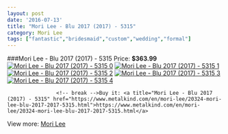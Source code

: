 ```yaml
---
layout: post
date: '2016-07-13'
title: "Mori Lee - Blu 2017 (2017) - 5315"
category: Mori Lee
tags: ["fantastic","bridesmaid","custom","wedding","formal"]
---
```

###Mori Lee - Blu 2017 (2017) - 5315
Price: **$363.99**
<a href="https://www.metalkind.com/en/mori-lee/20324-mori-lee-blu-2017-2017-5315.html"><img src="http://img.metalkind.com/84978-thickbox_default/mori-lee-blu-2017-2017-5315.jpg" alt="Mori Lee - Blu 2017 (2017) - 5315 0" /></a>
<a href="https://www.metalkind.com/en/mori-lee/20324-mori-lee-blu-2017-2017-5315.html"><img src="http://img.metalkind.com/84979-thickbox_default/mori-lee-blu-2017-2017-5315.jpg" alt="Mori Lee - Blu 2017 (2017) - 5315 1" /></a>
<a href="https://www.metalkind.com/en/mori-lee/20324-mori-lee-blu-2017-2017-5315.html"><img src="http://img.metalkind.com/84980-thickbox_default/mori-lee-blu-2017-2017-5315.jpg" alt="Mori Lee - Blu 2017 (2017) - 5315 2" /></a>
<a href="https://www.metalkind.com/en/mori-lee/20324-mori-lee-blu-2017-2017-5315.html"><img src="http://img.metalkind.com/84981-thickbox_default/mori-lee-blu-2017-2017-5315.jpg" alt="Mori Lee - Blu 2017 (2017) - 5315 3" /></a>
<a href="https://www.metalkind.com/en/mori-lee/20324-mori-lee-blu-2017-2017-5315.html"><img src="http://img.metalkind.com/84983-thickbox_default/mori-lee-blu-2017-2017-5315.jpg" alt="Mori Lee - Blu 2017 (2017) - 5315 4" /></a>


					<!-- break -->Buy it: <a title="Mori Lee - Blu 2017 (2017) - 5315" href="https://www.metalkind.com/en/mori-lee/20324-mori-lee-blu-2017-2017-5315.html">https://www.metalkind.com/en/mori-lee/20324-mori-lee-blu-2017-2017-5315.html</a>
View more: [Mori Lee](https://www.metalkind.com/en/92-mori-lee)